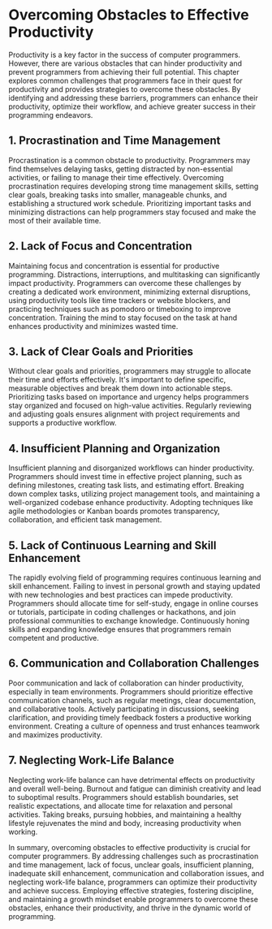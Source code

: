 Overcoming Obstacles to Effective Productivity
=======================================================

Productivity is a key factor in the success of computer programmers. However, there are various obstacles that can hinder productivity and prevent programmers from achieving their full potential. This chapter explores common challenges that programmers face in their quest for productivity and provides strategies to overcome these obstacles. By identifying and addressing these barriers, programmers can enhance their productivity, optimize their workflow, and achieve greater success in their programming endeavors.

1\. **Procrastination and Time Management**
------------------------------------------

Procrastination is a common obstacle to productivity. Programmers may find themselves delaying tasks, getting distracted by non-essential activities, or failing to manage their time effectively. Overcoming procrastination requires developing strong time management skills, setting clear goals, breaking tasks into smaller, manageable chunks, and establishing a structured work schedule. Prioritizing important tasks and minimizing distractions can help programmers stay focused and make the most of their available time.

2\. **Lack of Focus and Concentration**
--------------------------------------

Maintaining focus and concentration is essential for productive programming. Distractions, interruptions, and multitasking can significantly impact productivity. Programmers can overcome these challenges by creating a dedicated work environment, minimizing external disruptions, using productivity tools like time trackers or website blockers, and practicing techniques such as pomodoro or timeboxing to improve concentration. Training the mind to stay focused on the task at hand enhances productivity and minimizes wasted time.

3\. **Lack of Clear Goals and Priorities**
-----------------------------------------

Without clear goals and priorities, programmers may struggle to allocate their time and efforts effectively. It's important to define specific, measurable objectives and break them down into actionable steps. Prioritizing tasks based on importance and urgency helps programmers stay organized and focused on high-value activities. Regularly reviewing and adjusting goals ensures alignment with project requirements and supports a productive workflow.

4\. **Insufficient Planning and Organization**
---------------------------------------------

Insufficient planning and disorganized workflows can hinder productivity. Programmers should invest time in effective project planning, such as defining milestones, creating task lists, and estimating effort. Breaking down complex tasks, utilizing project management tools, and maintaining a well-organized codebase enhance productivity. Adopting techniques like agile methodologies or Kanban boards promotes transparency, collaboration, and efficient task management.

5\. **Lack of Continuous Learning and Skill Enhancement**
--------------------------------------------------------

The rapidly evolving field of programming requires continuous learning and skill enhancement. Failing to invest in personal growth and staying updated with new technologies and best practices can impede productivity. Programmers should allocate time for self-study, engage in online courses or tutorials, participate in coding challenges or hackathons, and join professional communities to exchange knowledge. Continuously honing skills and expanding knowledge ensures that programmers remain competent and productive.

6\. **Communication and Collaboration Challenges**
-------------------------------------------------

Poor communication and lack of collaboration can hinder productivity, especially in team environments. Programmers should prioritize effective communication channels, such as regular meetings, clear documentation, and collaborative tools. Actively participating in discussions, seeking clarification, and providing timely feedback fosters a productive working environment. Creating a culture of openness and trust enhances teamwork and maximizes productivity.

7\. **Neglecting Work-Life Balance**
-----------------------------------

Neglecting work-life balance can have detrimental effects on productivity and overall well-being. Burnout and fatigue can diminish creativity and lead to suboptimal results. Programmers should establish boundaries, set realistic expectations, and allocate time for relaxation and personal activities. Taking breaks, pursuing hobbies, and maintaining a healthy lifestyle rejuvenates the mind and body, increasing productivity when working.

In summary, overcoming obstacles to effective productivity is crucial for computer programmers. By addressing challenges such as procrastination and time management, lack of focus, unclear goals, insufficient planning, inadequate skill enhancement, communication and collaboration issues, and neglecting work-life balance, programmers can optimize their productivity and achieve success. Employing effective strategies, fostering discipline, and maintaining a growth mindset enable programmers to overcome these obstacles, enhance their productivity, and thrive in the dynamic world of programming.
